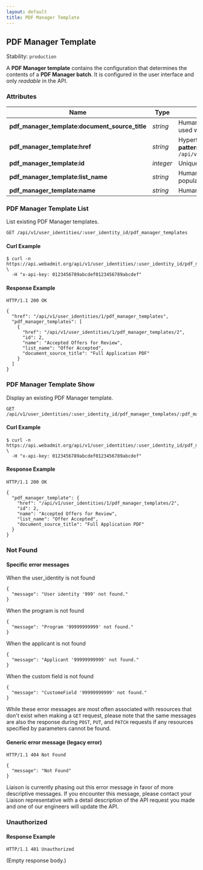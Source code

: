 ```yaml
---
layout: default
title: PDF Manager Template
---
```


<!-- WARNING: This is an automatically generated file.  Do not modify directly.  See script/generate-docs. -->

<h2><a name="resource-pdf_manager_template">PDF Manager Template</a></h2>
<p>Stability: <code>production</code></p>
<p>A <strong>PDF Manager template</strong> contains the configuration that determines the contents of a <strong>PDF Manager batch</strong>.  It is configured in the user interface and only <em>readable</em> in the API.</p>

<h3>Attributes</h3>
<table>
<thead>
<tr>
<th>Name</th>
<th>Type</th>
<th>Description</th>
<th>Example</th>
</tr>
</thead>
<tbody>
<tr>
<td><strong>pdf_manager_template:document_source_title</strong></td>
<td><em>string</em></td>
<td>Human-readable name of the document source that is used when populating this template.</td>
<td><code>&quot;Full Application PDF&quot;</code></td>
</tr>
<tr>
<td><strong>pdf_manager_template:href</strong></td>
<td><em>string</em></td>
<td>Hypertext reference to this resource.<br/> <strong>pattern:</strong> <code>/api/v1/user_identities/\d+/pdf_manager_templates/\d+</code></td>
<td><code>&quot;/api/v1/user_identities/1/pdf_manager_templates/2&quot;</code></td>
</tr>
<tr>
<td><strong>pdf_manager_template:id</strong></td>
<td><em>integer</em></td>
<td>Unique identifier of this PDF Manager template.</td>
<td><code>2</code></td>
</tr>
<tr>
<td><strong>pdf_manager_template:list_name</strong></td>
<td><em>string</em></td>
<td>Human-readable name of the list that is used when populating this template.</td>
<td><code>&quot;Offer Accepted&quot;</code></td>
</tr>
<tr>
<td><strong>pdf_manager_template:name</strong></td>
<td><em>string</em></td>
<td>Human-readable name of this PDF Manager template.</td>
<td><code>&quot;Accepted Offers for Review&quot;</code></td>
</tr>
</tbody>
</table>
<h3><a name="link-GET-pdf_manager_template-/api/v1/user_identities/:user_identity_id/pdf_manager_templates">PDF Manager Template List</a></h3>
<p>List existing PDF Manager templates.</p>
<pre><code>GET /api/v1/user_identities/:user_identity_id/pdf_manager_templates
</code></pre>
<h4>Curl Example</h4>
<pre lang="bash"><code>$ curl -n https://api.webadmit.org/api/v1/user_identities/:user_identity_id/pdf_manager_templates \
  -H &quot;x-api-key: 0123456789abcdef0123456789abcdef&quot;
</code></pre>
<h4>Response Example</h4>
<pre><code>HTTP/1.1 200 OK
</code></pre>
<pre lang="json"><code>{
  &quot;href&quot;: &quot;/api/v1/user_identities/1/pdf_manager_templates&quot;,
  &quot;pdf_manager_templates&quot;: [
    {
      &quot;href&quot;: &quot;/api/v1/user_identities/1/pdf_manager_templates/2&quot;,
      &quot;id&quot;: 2,
      &quot;name&quot;: &quot;Accepted Offers for Review&quot;,
      &quot;list_name&quot;: &quot;Offer Accepted&quot;,
      &quot;document_source_title&quot;: &quot;Full Application PDF&quot;
    }
  ]
}
</code></pre>
<h3><a name="link-GET-pdf_manager_template-/api/v1/user_identities/:user_identity_id/pdf_manager_templates/:pdf_manager_template_id">PDF Manager Template Show</a></h3>
<p>Display an existing PDF Manager template.</p>
<pre><code>GET /api/v1/user_identities/:user_identity_id/pdf_manager_templates/:pdf_manager_template_id
</code></pre>
<h4>Curl Example</h4>
<pre lang="bash"><code>$ curl -n https://api.webadmit.org/api/v1/user_identities/:user_identity_id/pdf_manager_templates/:pdf_manager_template_id \
  -H &quot;x-api-key: 0123456789abcdef0123456789abcdef&quot;
</code></pre>
<h4>Response Example</h4>
<pre><code>HTTP/1.1 200 OK
</code></pre>
<pre lang="json"><code>{
  &quot;pdf_manager_template&quot;: {
    &quot;href&quot;: &quot;/api/v1/user_identities/1/pdf_manager_templates/2&quot;,
    &quot;id&quot;: 2,
    &quot;name&quot;: &quot;Accepted Offers for Review&quot;,
    &quot;list_name&quot;: &quot;Offer Accepted&quot;,
    &quot;document_source_title&quot;: &quot;Full Application PDF&quot;
  }
}
</code></pre>
<h3>Not Found</h3>
<h4>Specific error messages</h4>
<p>When the user_identity is not found</p>
<pre lang="json"><code>{
  &quot;message&quot;: &quot;User identity '999' not found.&quot;
}
</code></pre>
<p>When the program is not found</p>
<pre lang="json"><code>{
  &quot;message&quot;: &quot;Program '99999999999' not found.&quot;
}
</code></pre>
<p>When the applicant is not found</p>
<pre lang="json"><code>{
  &quot;message&quot;: &quot;Applicant '99999999999' not found.&quot;
}
</code></pre>
<p>When the custom field is not found</p>
<pre lang="json"><code>{
  &quot;message&quot;: &quot;CustomeField '99999999999' not found.&quot;
}
</code></pre>
<p>While these error messages are most often associated with resources that don't exist when making a <code>GET</code> request, please note that the same messages are also the response during <code>POST</code>, <code>PUT</code>, and <code>PATCH</code> requests if any resources specified by parameters cannot be found.</p>
<h4>Generic error message (legacy error)</h4>
<pre><code>HTTP/1.1 404 Not Found
</code></pre>
<pre lang="json"><code>{
  &quot;message&quot;: &quot;Not Found&quot;
}
</code></pre>
<p>Liaison is currently phasing out this error message in favor of more descriptive messages.  If you encounter this message, please contact your Liaison representative with a detail description of the API request you made and one of our engineers will update the API.</p>
<h3>Unauthorized</h3>
<h4>Response Example</h4>
<pre><code>HTTP/1.1 401 Unauthorized
</code></pre>
<p>(Empty response body.)</p>

